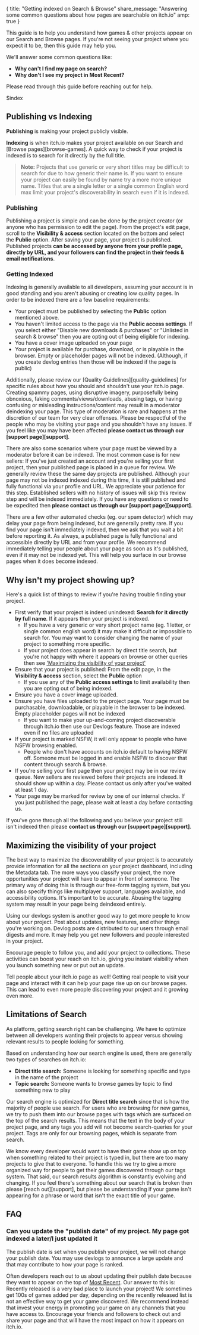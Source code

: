 {
  title: "Getting indexed on Search & Browse"
  share_message: "Answering some common questions about how pages are searchable on itch.io"
  amp: true
}

This guide is to help you understand how games & other projects appear on our
Search and Browse pages. If you're not seeing your project where you expect it
to be, then this guide may help you.

We'll answer some common questions like:

* **Why can't I find my page on search?**
* **Why don't I see my project in Most Recent?**

Please read through this guide before reaching out for help.

$index

## Publishing vs Indexing

**Publishing** is making your project publicly visible.

**Indexing** is when itch.io makes your project available on our Search and
[Browse pages][browse-games]. A quick way to check if your project is indexed
is to search for it directly by the full title.

> **Note:** Projects that use generic or very short titles may be difficult to
> search for due to how generic their name is. If you want to ensure your
> project can easily be found by name try a more more unique name. Titles that
> are a single letter or a single common English word max limit your project's
> discoverability in search even if it is indexed.

### Publishing

Publishing a project is simple and can be done by the project creator (or
anyone who has permission to edit the page). From the project's edit page,
scroll to the **Visibility & access** section located on the bottom and select
the **Public** option. After saving your page, your project is published.
Published projects **can be accessed by anyone from your profile page, directly
by URL, and your followers can find the project in their feeds & email
notifications**.

### Getting Indexed

Indexing is generally available to all developers, assuming your account is in
good standing and you aren't abusing or creating low quality pages. In order to
be indexed there are a few baseline requirements:

* Your project must be published by selecting the **Public** option mentioned above.
* You haven't limited access to the page via the **Public access settings**. If you select either "Disable new downloads & purchases" or "Unlisted in search & browse" then you are opting out of being eligible for indexing.
* You have a cover image uploaded on your page
* Your project is available for purchase, download, or is playable in the browser. Empty or placeholder pages will not be indexed. (Although, if you create devlog entries then those will be indexed if the page is public)

Additionally, please review our [Quality Guidelines][quality-guidelines] for
specific rules about how you should and shouldn't use your itch.io page.
Creating spammy pages, using disruptive imagery, purposefully being obnoxious,
faking comments/views/downloads, abusing tags, or having confusing or
misleading instructions/content may result in a moderator deindexing your page.
This type of moderation is rare and happens at the discretion of our team for
very clear offenses. Please be respectful of the people who may be visiting
your page and you shouldn't have any issues. If you feel like you may have been
affected **please contact us through our [support page][support]**.

There are also some scenarios where your page must be viewed by a moderator
before it can be indexed. The most common case is for new sellers: If you've
just created an account and you're selling your first project, then your
published page is placed in a queue for review. We generally review these the
same day projects are published. Although your page may not be indexed indexed
during this time, it is still published and fully functional via your profile
and URL. We appreciate your patience for this step. Established sellers with no
history of issues will skip this review step and will be indexed immediately.
If you have any questions or need to be expedited then **please contact us
through our [support page][support]**.

There are a few other automated checks (eg. our spam detector) which may delay
your page from being indexed, but are generally pretty rare. If you find your
page isn't immediately indexed, then we ask that you wait a bit before
reporting it. As always, a published page is fully functional and accessible
directly by URL and from your profile. We recommend immediately telling your
people about your page as soon as it's published, even if it may not be indexed
yet. This will help you surface in our browse pages when it does become
indexed.

## Why isn't my project showing up?

Here's a quick list of things to review if you're having trouble finding your project.

* First verify that your project is indeed unindexed: **Search for it directly by full name**. If it appears then your project is indexed.
	* If you have a very generic or very short project name (eg. 1 letter, or single common english word) it may make it difficult or impossible to search for. You may want to consider changing the name of your project to something more specific.
	* If your project does appear in search by direct title search, but you're not happy with where it appears on browse or other queries then see ['Maximizing the visibility of your project'](#maximizing-the-visibility-of-your-project)
* Ensure that your project is published: From the edit page, in the **Visibility & access** section, select the **Public** option
	* If you use any of the **Public access settings** to limit availability then you are opting out of being indexed.
* Ensure you have a cover image uploaded.
* Ensure you have files uploaded to the project page. Your page must be purchasable, downloadable, or playable in the browser to be indexed. Empty placeholder pages will not be indexed
	* If you want to make your up-and-coming project discoverable through itch.io then use our Devlogs feature. Those are indexed even if no files are uploaded
* If your project is marked NSFW, it will only appear to people who have NSFW browsing enabled.
	* People who don't have accounts on itch.io default to having NSFW off. Someone must be logged in and enable NSFW to discover that content through search & browse.
* If you're selling your first page then your project may be in our review queue. New sellers are reviewed before their projects are indexed. It should show up within a day. Please contact us only after you've waited at least 1 day.
* Your page may be marked for review by one of our internal checks. If you just published the page, please wait at least a day before contacting us.

If you've gone through all the following and you believe your project still
isn't indexed then please **contact us through our [support page][support]**.

## Maximizing the visibility of your project

The best way to maximize the discoverability of your project is to accurately
provide information for all the sections on your project dashboard, including
the Metadata tab. The more ways you classify your project, the more
opportunities your project will have to appear in front of someone. The primary
way of doing this is through our free-form tagging system, but you can also
specify things like multiplayer support, languages available, and accessibility
options. It's important to be accurate. Abusing the tagging system may result
in your page being deindexed entirely.

Using our devlogs system is another good way to get more people to know about
your project. Post about updates, new features, and other things you're working
on. Devlog posts are distributed to our users through email digests and more.
It may help you get new followers and people interested in your project.

Encourage people to follow you, and add your project to collections. These
activities can boost your reach on itch.io, giving you instant visibility when
you launch something new or put out an update.

Tell people about your itch.io page as well! Getting real people to visit your
page and interact with it can help your page rise up on our browse pages. This
can lead to even more people discovering your project and it growing even more.

## Limitations of Search

As platform, getting search right can be challenging. We have to optimize
between all developers wanting their projects to appear versus showing relevant
results to people looking for something.

Based on understanding how our search engine is used, there are generally two
types of searches on itch.io:

* **Direct title search:** Someone is looking for something specific and type in the name of the project
* **Topic search:** Someone wants to browse games by topic to find something new to play

Our search engine is optimized for **Direct title search** since that is how
the majority of people use search. For users who are browsing for new games, we
try to push them into our browse pages with tags which are surfaced on the top
of the search results. This means that the text in the body of your project
page, and any tags you add will not become search-queries for your project.
Tags are only for our browsing pages, which is separate from search.

We know every developer would want to have their game show up on top when
something related to their project is typed in, but there are too many projects
to give that to everyone. To handle this we try to give a more organized way
for people to get their games discovered through our tags system. That said,
our search results algorithm is constantly evolving and changing. If you feel
there's something about our search that is broken then please [reach
out][support], but please be understanding if your game isn't appearing for a
phrase or word that isn't the exact title of your game.

## FAQ

### Can you update the "publish date" of my project. My page got indexed a later/I just updated it

The publish date is set when you publish your project, we will not change your
publish date. You may use devlogs to announce a large update and that may
contribute to how your page is ranked.

Often developers reach out to us about updating their publish date because they
want to appear on the top of [Most Recent](https://itch.io/games/newest). Our
answer to this is: Recently released is a very bad place to launch your
project! We sometimes get 100s of games added per day, depending on the
recently released list is not an effective way to get your game discovered. We
recommend instead that invest your energy in promoting your game on any
channels that you have access to. Encourage your friends and followers to check
out and share your page and that will have the most impact on how it appears on
itch.io.




